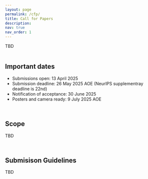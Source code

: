 ```yaml
---
layout: page
permalink: /cfp/
title: Call for Papers
description:
nav: true
nav_order: 1
---
```


<div style="text-align: justify">
  TBD
</div>

<br>
<h2>Important dates</h2>

- Submissions open: 13 April 2025
- Submission deadline: 26 May 2025 AOE (NeurIPS supplementray deadline is 22nd)
- Notification of acceptance: 30 June 2025
- Posters and camera ready: 9 July 2025 AOE

<br>
<h2>Scope</h2>

TBD

<br>
<h2>Submisison Guidelines</h2>

TBD
